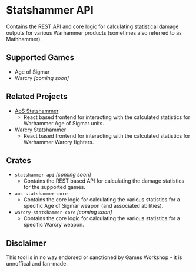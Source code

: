 # Statshammer API

Contains the REST API and core logic for calculating statistical damage outputs for various Warhammer products (sometimes also referred to as Mathhammer).

## Supported Games

- Age of Sigmar
- Warcry *[coming soon]*

## Related Projects

- [AoS Statshammer](https://github.com/damonhook/aos-statshammer)
  - React based frontend for interacting with the calculated statistics for Warhammer Age of Sigmar units.
- [Warcry Statshammer](https://github.com/damonhook/warcry-statshammer)
  - React based frontend for interacting with the calculated statistics for Warhammer Warcry fighters.

## Crates

- `statshammer-api` *[coming soon]*
  - Contains the REST based API for calculating the damage statistics for the supported games.
- `aos-statshammer-core`
  - Contains the core logic for calculating the various statistics for a specific Age of Sigmar weapon (and associated abilities).
- `warcry-statshammer-core` *[coming soon]*
  - Contains the core logic for calculating the various statistics for a specific Warcry weapon.

## Disclaimer

This tool is in no way endorsed or sanctioned by Games Workshop - it is unnoffical and fan-made.
